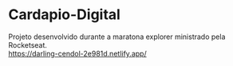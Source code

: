 # Cardapio-Digital
Projeto desenvolvido durante a maratona explorer ministrado pela Rocketseat.
<br>
https://darling-cendol-2e981d.netlify.app/
